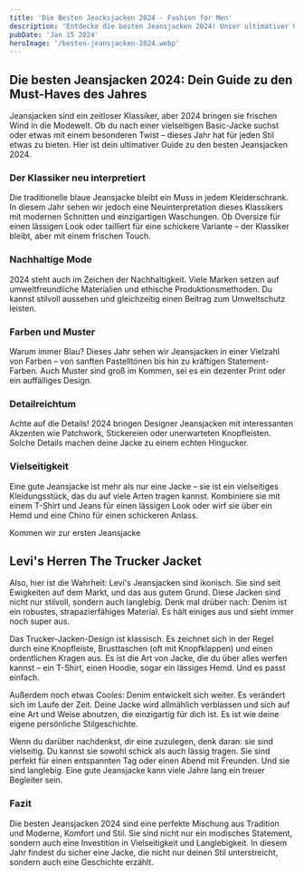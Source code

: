 ```yaml
---
title: 'Die Besten Jeacksjacken 2024 - Fashion for Men'
description: 'Entdecke die besten Jeansjacken 2024! Unser ultimativer Guide zeigt dir die Top-Trends, Stile und Must-Haves. Perfekt für modebewusste Männer, die Wert auf Qualität und Style legen. Klicke jetzt und finde deine perfekte Jeansjacke!'
pubDate: 'Jan 15 2024'
heroImage: '/besten-jeansjacken-2024.webp'
---
```


## Die besten Jeansjacken 2024: Dein Guide zu den Must-Haves des Jahres

Jeansjacken sind ein zeitloser Klassiker, aber 2024 bringen sie frischen Wind in die Modewelt. Ob du nach einer vielseitigen Basic-Jacke suchst oder etwas mit einem besonderen Twist – dieses Jahr hat für jeden Stil etwas zu bieten. Hier ist dein ultimativer Guide zu den besten Jeansjacken 2024.

### Der Klassiker neu interpretiert

Die traditionelle blaue Jeansjacke bleibt ein Muss in jedem Kleiderschrank. In diesem Jahr sehen wir jedoch eine Neuinterpretation dieses Klassikers mit modernen Schnitten und einzigartigen Waschungen. Ob Oversize für einen lässigen Look oder tailliert für eine schickere Variante – der Klassiker bleibt, aber mit einem frischen Touch.

### Nachhaltige Mode

2024 steht auch im Zeichen der Nachhaltigkeit. Viele Marken setzen auf umweltfreundliche Materialien und ethische Produktionsmethoden. Du kannst stilvoll aussehen und gleichzeitig einen Beitrag zum Umweltschutz leisten.

### Farben und Muster

Warum immer Blau? Dieses Jahr sehen wir Jeansjacken in einer Vielzahl von Farben – von sanften Pastelltönen bis hin zu kräftigen Statement-Farben. Auch Muster sind groß im Kommen, sei es ein dezenter Print oder ein auffälliges Design.

### Detailreichtum

Achte auf die Details! 2024 bringen Designer Jeansjacken mit interessanten Akzenten wie Patchwork, Stickereien oder unerwarteten Knopfleisten. Solche Details machen deine Jacke zu einem echten Hingucker.

### Vielseitigkeit

Eine gute Jeansjacke ist mehr als nur eine Jacke – sie ist ein vielseitiges Kleidungsstück, das du auf viele Arten tragen kannst. Kombiniere sie mit einem T-Shirt und Jeans für einen lässigen Look oder wirf sie über ein Hemd und eine Chino für einen schickeren Anlass.

Kommen wir zur ersten Jeansjacke

## Levi's Herren The Trucker Jacket

Also, hier ist die Wahrheit: Levi's Jeansjacken sind ikonisch. Sie sind seit Ewigkeiten auf dem Markt, und das aus gutem Grund. Diese Jacken sind nicht nur stilvoll, sondern auch langlebig. Denk mal drüber nach: Denim ist ein robustes, strapazierfähiges Material. Es hält einiges aus und sieht immer noch super aus.

Das Trucker-Jacken-Design ist klassisch. Es zeichnet sich in der Regel durch eine Knopfleiste, Brusttaschen (oft mit Knopfklappen) und einen ordentlichen Kragen aus. Es ist die Art von Jacke, die du über alles werfen kannst – ein T-Shirt, einen Hoodie, sogar ein lässiges Hemd. Und es passt einfach.

Außerdem noch etwas Cooles: Denim entwickelt sich weiter. Es verändert sich im Laufe der Zeit. Deine Jacke wird allmählich verblassen und sich auf eine Art und Weise abnutzen, die einzigartig für dich ist. Es ist wie deine eigene persönliche Stilgeschichte.

Wenn du darüber nachdenkst, dir eine zuzulegen, denk daran: sie sind vielseitig. Du kannst sie sowohl schick als auch lässig tragen. Sie sind perfekt für einen entspannten Tag oder einen Abend mit Freunden. Und sie sind langlebig. Eine gute Jeansjacke kann viele Jahre lang ein treuer Begleiter sein.


### Fazit

Die besten Jeansjacken 2024 sind eine perfekte Mischung aus Tradition und Moderne, Komfort und Stil. Sie sind nicht nur ein modisches Statement, sondern auch eine Investition in Vielseitigkeit und Langlebigkeit. In diesem Jahr findest du sicher eine Jacke, die nicht nur deinen Stil unterstreicht, sondern auch eine Geschichte erzählt.